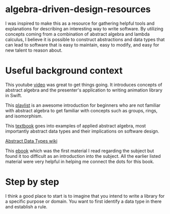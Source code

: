 # algebra-driven-design-resources

I was inspired to make this as a resource for gathering helpful tools and explanations for describing an interesting way to write software. By utilizing concepts coming from a combination of abstract algebra and lambda calculus, I believe it is possible to construct abstractions and data types that can lead to software that is easy to maintain, easy to modify, and easy for new talent to reason about. 

# Useful background context

This youtube [video](https://youtu.be/xAFawAKjLfA) was great to get things going. It introduces concepts of abstract algebra and the presenter's application to writing animation library in Swift.

This [playlist](https://www.youtube.com/playlist?list=PLi01XoE8jYoi3SgnnGorR_XOW3IcK-TP6) is an awesome introduction for beginners who are not familiar with abstract algebra to get familiar with concepts such as groups, rings, and isomorphism.

This [textbook](https://www.amazon.com/Applied-Abstract-Algebra-Undergraduate-Mathematics-ebook-dp-B000YIYN9C/dp/B000YIYN9C/ref=mt_other?_encoding=UTF8&me=&qid=1609381590) goes into examples of applied abstract algebra, most importantly abstract data types and their implications on software design.

[Abstract Data Types wiki](https://en.wikipedia.org/wiki/Algebraic_data_type)

This [ebook](https://algebradriven.design/) which was the first material I read regarding the subject but found it too difficult as an introduction into the subject. All the earlier listed material were very helpful in helping me connect the dots for this book.

# Step by step

I think a good place to start is to imagine that you intend to write a library for a specific purpose or domain. You want to first identify a data type in there and establish a rule.
